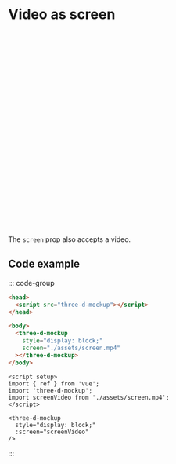 # Video as screen

<script setup>
import { ref } from 'vue';
import '../../dist/three-d-mockup';
import screenVideo from '../assets/screen.mp4';
</script>

<three-d-mockup
  style="display: block; width: 100%; height: 400px;"
  :screen="screenVideo"
/>

The `screen` prop also accepts a video.

## Code example

::: code-group

```html [vanilla]
<head>
  <script src="three-d-mockup"></script>
</head>

<body>
  <three-d-mockup 
    style="display: block;"
    screen="./assets/screen.mp4"
  ></three-d-mockup>
</body>
```

```vue [vue]
<script setup>
import { ref } from 'vue';
import 'three-d-mockup';
import screenVideo from './assets/screen.mp4';
</script>

<three-d-mockup
  style="display: block;"
  :screen="screenVideo"
/>
```

:::